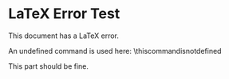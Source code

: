 # LaTeX Error Test

This document has a LaTeX error.

An undefined command is used here: \thiscommandisnotdefined

This part should be fine.
